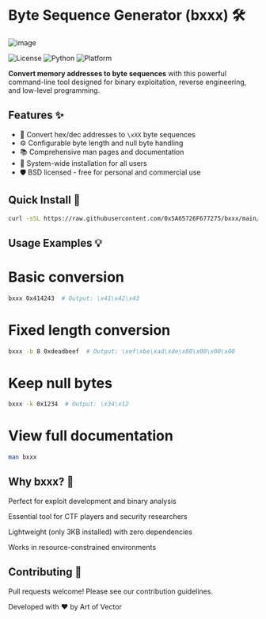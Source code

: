 # Byte Sequence Generator (bxxx) 🛠️
![image](https://github.com/user-attachments/assets/bf93ae60-ea91-443d-8153-59765052fb83)

![License](https://img.shields.io/badge/License-BSD-blue)
![Python](https://img.shields.io/badge/Python-3.6+-blue)
![Platform](https://img.shields.io/badge/Platform-Linux%20|%20macOS-lightgrey)

**Convert memory addresses to byte sequences** with this powerful command-line tool designed for binary exploitation, reverse engineering, and low-level programming.
## Features ✨

- 🔢 Convert hex/dec addresses to `\xXX` byte sequences
- ⚙️ Configurable byte length and null byte handling
- 📚 Comprehensive man pages and documentation
- 🐧 System-wide installation for all users
- 🛡️ BSD licensed - free for personal and commercial use

## Quick Install 🚀

```bash
curl -sSL https://raw.githubusercontent.com/0x5A65726F677275/bxxx/main/install.sh | sudo bash
```

## Usage Examples 💡
# Basic conversion
```bash
bxxx 0x414243  # Output: \x41\x42\x43
```
# Fixed length conversion
```bash
bxxx -b 8 0xdeadbeef  # Output: \xef\xbe\xad\xde\x00\x00\x00\x00
```
# Keep null bytes
```bash
bxxx -k 0x1234  # Output: \x34\x12
```
# View full documentation
```bash
man bxxx
```
## Why bxxx? 🤔
Perfect for exploit development and binary analysis

Essential tool for CTF players and security researchers

Lightweight (only 3KB installed) with zero dependencies

Works in resource-constrained environments

## Contributing 🤝
Pull requests welcome! Please see our contribution guidelines.

Developed with ❤️ by Art of Vector
